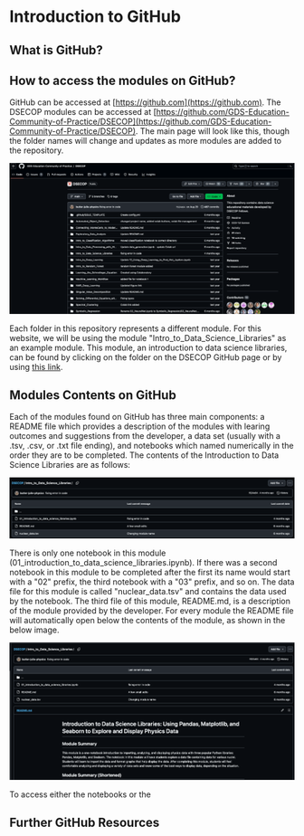 # Introduction to GitHub

## What is GitHub?

## How to access the modules on GitHub?

GitHub can be accessed at [https://github.com](https://github.com). The DSECOP modules can be accessed at [https://github.com/GDS-Education-Community-of-Practice/DSECOP](https://github.com/GDS-Education-Community-of-Practice/DSECOP). The main page will look like this, though the folder names will change and updates as more modules are added to the repository.

![GitHub DSECOP Homepage](https://github.com/butler-julie/TheProfessorsModule/blob/main/GitHub_DSECOP.png?raw=true)

Each folder in this repository represents a different module. For this website, we will be using the module "Intro_to_Data_Science_Libraries" as an example module. This module, an introduction to data science libraries, can be found by clicking on the folder on the DSECOP GitHub page or by using [this link](https://github.com/GDS-Education-Community-of-Practice/DSECOP/tree/main/Intro_to_Data_Science_Libraries).

## Modules Contents on GitHub
Each of the modules found on GitHub has three main components: a README file which provides a description of the modules with learing outcomes and suggestions from the developer, a data set (usually with a .tsv, .csv, or .txt file ending), and notebooks which named numerically in the order they are to be completed. The contents of the Introduction to Data Science Libraries are as follows:

![Introduction to Data Science Libraries](https://github.com/butler-julie/TheProfessorsModule/blob/main/IntroDataScienceLibraries.png?raw=true)

There is only one notebook in this module (01_introduction_to_data_science_libraries.ipynb). If there was a second notebook in this module to be completed after the first its name would start with a "02" prefix, the third notebook with a "03" prefix, and so on. The data file for this module is called "nuclear_data.tsv" and contains the data used by the notebook. The third file of this module, README.md, is a description of the module provided by the developer. For every module the README file will automatically open below the contents of the module, as shown in the below image.

![README Location](https://github.com/butler-julie/TheProfessorsModule/blob/main/README.png?raw=true)

To access either the notebooks or the 

## Further GitHub Resources